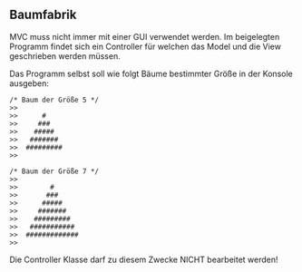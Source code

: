 ## Baumfabrik
MVC muss nicht immer mit einer GUI verwendet werden. 
Im beigelegten Programm findet sich ein Controller für welchen das Model und die View geschrieben werden müssen.

Das Programm selbst soll wie folgt Bäume bestimmter Größe in der Konsole ausgeben:
```
/* Baum der Größe 5 */
>>
>>      #
>>     ###
>>    #####
>>   #######
>>  #########
>>

/* Baum der Größe 7 */
>>
>>        #
>>       ###
>>      #####
>>     #######
>>    #########
>>   ###########
>>  #############
>>
```

Die Controller Klasse darf zu diesem Zwecke NICHT bearbeitet werden!